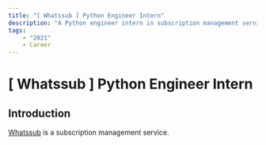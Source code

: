 ```yaml
---
title: "[ Whatssub ] Python Engineer Intern"
description: "A Python engineer intern in subscription management service, Whatssub"
tags:
    - "2021"
    - Career
---
```


# [ Whatssub ] Python Engineer Intern



## Introduction

[Whatssub](https://whatssub.co/) is a subscription management service.  